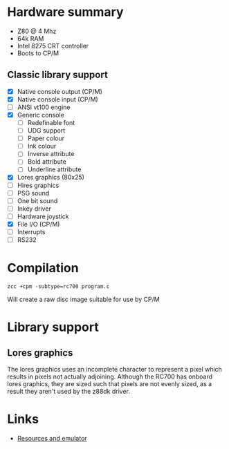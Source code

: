 # Hardware summary

* Z80 @ 4 Mhz
* 64k RAM
* Intel 8275 CRT controller
* Boots to CP/M


## Classic library support

* [x] Native console output (CP/M)
* [x] Native console input (CP/M)
* [ ] ANSI vt100 engine
* [x] Generic console
    * [ ] Redefinable font 
    * [ ] UDG support
    * [ ] Paper colour
    * [ ] Ink colour
    * [ ] Inverse attribute
    * [ ] Bold attribute
    * [ ] Underline attribute
* [x] Lores graphics (80x25)
* [ ] Hires graphics
* [ ] PSG sound
* [ ] One bit sound
* [ ] Inkey driver
* [ ] Hardware joystick
* [x] File I/O (CP/M)
* [ ] Interrupts
* [ ] RS232

# Compilation

    zcc +cpm -subtype=rc700 program.c

Will create a raw disc image suitable for use by CP/M

# Library support

## Lores graphics

The lores graphics uses an incomplete character to represent a pixel which results in pixels not actually adjoining. Although the RC700 has onboard lores graphics, they are sized such that pixels are not evenly sized, as a result they aren't used by the z88dk driver.

# Links

* [Resources and emulator](http://www.jbox.dk/rc702/index.shtm)
